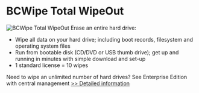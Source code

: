 # BCWipe Total WipeOut
![BCWipe Total WipeOut](https://mycommerce.akamaized.net/api/pimages/P300975399/BIG/300975399.PNG)
Erase an entire hard drive:
- Wipe all data on your hard drive; including boot records, filesystem and operating system files
- Run from bootable disk (CD/DVD or USB thumb drive); get up and running in minutes with simple download and set-up
- 1 standard license = 10 wipes

Need to wipe an unlimited number of hard drives?
See Enterprise Edition with central management
[>> Detailed information](https://secure.shareit.com/shareit/product.html?productid=300975399&affiliateid=200057808)